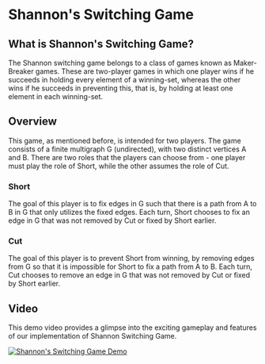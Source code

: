 # Shannon's Switching Game

## What is Shannon's Switching Game?

The Shannon switching game belongs to a class of games known as Maker-Breaker games.
These are two-player games in which one player wins if he succeeds in holding every
element of a winning-set, whereas the other wins if he succeeds in preventing this,
that is, by holding at least one element in each winning-set.

## Overview

This game, as mentioned before, is intended for two players.
The game consists of a finite multigraph G (undirected), with two distinct vertices A and B.
There are two roles that the players can choose from -
one player must play the role of Short, while the other assumes the role of Cut.

### Short

The goal of this player is to fix edges in G such that there is a path from A to B in G that
only utilizes the fixed edges.
Each turn, Short chooses to fix an edge in G that was not removed by Cut or fixed by
Short earlier.

### Cut

The goal of this player is to prevent Short from winning, by removing edges from G so that
it is impossible for Short to fix a path from A to B.
Each turn, Cut chooses to remove an edge in G that was not removed by Cut or fixed
by Short earlier.

## Video

This demo video provides a glimpse into the exciting gameplay and features of our implementation
of Shannon Switching Game.

[![Shannon's Switching Game Demo](https://img.youtube.com/vi/OIEMVKvCT9c/0.jpg)](https://www.youtube.com/watch?v=OIEMVKvCT9c)
